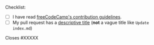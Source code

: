 Checklist:

<!-- Please follow this checklist and put an x in each of the boxes, like this: [x]. It will ensure that our team takes your pull request seriously. -->

- [ ] I have read [freeCodeCamp's contribution guidelines](https://contribute.freecodecamp.org).
- [ ] My pull request has a [descriptive title](https://contribute.freecodecamp.org/#/how-to-open-a-pull-request?id=prepare-a-good-pr-title) (**not** a vague title like `Update index.md`)

<!--If your pull request closes a GitHub issue, replace the XXXXX below with the issue number.-->

Closes #XXXXX

<!-- Feel free to add any additional description of changes below this line -->
